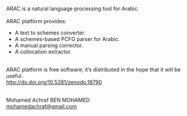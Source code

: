 ARAC is a natural language processing tool for Arabic.   <br /> <br /> 
ARAC platform provides: 
-	A text to schemes converter.   <br /> 
-	A schemes-based PCFG parser for Arabic.   <br /> 
-	A manual parsing corrector.   <br /> 
-	A collocation extractor.   <br /> <br /> 

ARAC platform is free software; it’s distributed in the hope that it will be useful.   <br />
http://dx.doi.org/10.5281/zenodo.18790 <br /> <br /> 

Mohamed Achraf BEN MOHAMED   <br /> 
mohamedachraf@gmail.com
